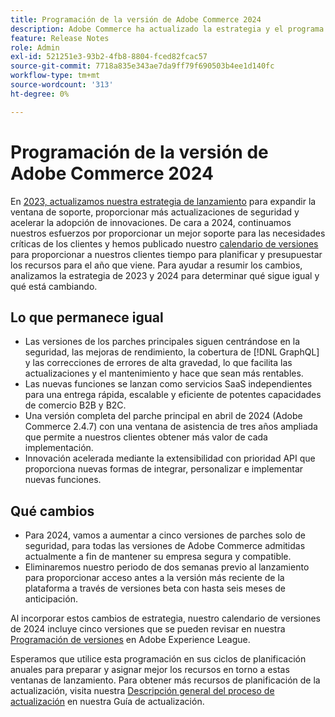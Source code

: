```yaml
---
title: Programación de la versión de Adobe Commerce 2024
description: Adobe Commerce ha actualizado la estrategia y el programa de versiones para 2024.
feature: Release Notes
role: Admin
exl-id: 521251e3-93b2-4fb8-8804-fced82fcac57
source-git-commit: 7718a835e343ae7da9ff79f690503b4ee1d140fc
workflow-type: tm+mt
source-wordcount: '313'
ht-degree: 0%

---
```


# Programación de la versión de Adobe Commerce 2024

En [2023, actualizamos nuestra estrategia de lanzamiento](https://business.adobe.com/blog/the-latest/adobe-announces-expanded-support) para expandir la ventana de soporte, proporcionar más actualizaciones de seguridad y acelerar la adopción de innovaciones. De cara a 2024, continuamos nuestros esfuerzos por proporcionar un mejor soporte para las necesidades críticas de los clientes y hemos publicado nuestro [calendario de versiones](https://experienceleague.adobe.com/docs/commerce-operations/release/planning/schedule.html) para proporcionar a nuestros clientes tiempo para planificar y presupuestar los recursos para el año que viene. Para ayudar a resumir los cambios, analizamos la estrategia de 2023 y 2024 para determinar qué sigue igual y qué está cambiando.

## Lo que permanece igual

* Las versiones de los parches principales siguen centrándose en la seguridad, las mejoras de rendimiento, la cobertura de [!DNL GraphQL] y las correcciones de errores de alta gravedad, lo que facilita las actualizaciones y el mantenimiento y hace que sean más rentables.
* Las nuevas funciones se lanzan como servicios SaaS independientes para una entrega rápida, escalable y eficiente de potentes capacidades de comercio B2B y B2C.
* Una versión completa del parche principal en abril de 2024 (Adobe Commerce 2.4.7) con una ventana de asistencia de tres años ampliada que permite a nuestros clientes obtener más valor de cada implementación.
* Innovación acelerada mediante la extensibilidad con prioridad API que proporciona nuevas formas de integrar, personalizar e implementar nuevas funciones.

## Qué cambios

* Para 2024, vamos a aumentar a cinco versiones de parches solo de seguridad, para todas las versiones de Adobe Commerce admitidas actualmente a fin de mantener su empresa segura y compatible.
* Eliminaremos nuestro periodo de dos semanas previo al lanzamiento para proporcionar acceso antes a la versión más reciente de la plataforma a través de versiones beta con hasta seis meses de anticipación.

Al incorporar estos cambios de estrategia, nuestro calendario de versiones de 2024 incluye cinco versiones que se pueden revisar en nuestra [Programación de versiones](https://experienceleague.adobe.com/docs/commerce-operations/release/planning/schedule.html) en Adobe Experience League.

Esperamos que utilice esta programación en sus ciclos de planificación anuales para preparar y asignar mejor los recursos en torno a estas ventanas de lanzamiento. Para obtener más recursos de planificación de la actualización, visita nuestra [Descripción general del proceso de actualización](/docs/commerce-operations/upgrade-guide/overview.html) en nuestra Guía de actualización.
